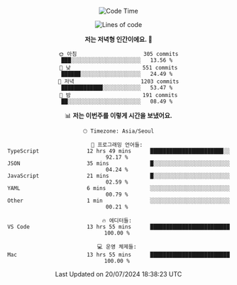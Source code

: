 <div align='center'>
 
<!--START_SECTION:waka-->
![Code Time](http://img.shields.io/badge/Code%20Time-3%2C671%20hrs%202%20mins-blue)

![Lines of code](https://img.shields.io/badge/%EC%A0%80%EB%8A%94%20%EC%97%AC%ED%83%9C%EA%B9%8C%EC%A7%80%20-1.5%20million%20%EC%A4%84%EC%9D%98%20%EC%BD%94%EB%93%9C%EB%A5%BC%20%EC%9E%91%EC%84%B1%ED%96%88%EC%96%B4%EC%9A%94.-blue)

**저는 저녁형 인간이에요. 🦉** 

```text
🌞 아침                     305 commits         ███░░░░░░░░░░░░░░░░░░░░░░   13.56 % 
🌆 낮　                     551 commits         ██████░░░░░░░░░░░░░░░░░░░   24.49 % 
🌃 저녁                     1203 commits        █████████████░░░░░░░░░░░░   53.47 % 
🌙 밤　                     191 commits         ██░░░░░░░░░░░░░░░░░░░░░░░   08.49 % 
```


📊 **저는 이번주를 이렇게 시간을 보냈어요.** 

```text
🕑︎ Timezone: Asia/Seoul

💬 프로그래밍 언어들: 
TypeScript               12 hrs 49 mins      ███████████████████████░░   92.17 % 
JSON                     35 mins             █░░░░░░░░░░░░░░░░░░░░░░░░   04.24 % 
JavaScript               21 mins             █░░░░░░░░░░░░░░░░░░░░░░░░   02.59 % 
YAML                     6 mins              ░░░░░░░░░░░░░░░░░░░░░░░░░   00.79 % 
Other                    1 min               ░░░░░░░░░░░░░░░░░░░░░░░░░   00.21 % 

🔥 에디터들: 
VS Code                  13 hrs 55 mins      █████████████████████████   100.00 % 

💻 운영 체제들: 
Mac                      13 hrs 55 mins      █████████████████████████   100.00 % 
```


 Last Updated on 20/07/2024 18:38:23 UTC
<!--END_SECTION:waka-->
 </div>
<!---
Emewjin/Emewjin is a ✨ special ✨ repository because its `README.md` (this file) appears on your GitHub profile.
You can click the Preview link to take a look at your changes.
--->

